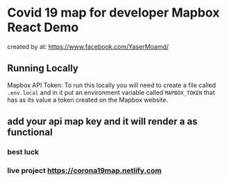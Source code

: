 # Covid 19 map for developer Mapbox React Demo 

created by at: https://www.facebook.com/YaserMoamd/

## Running Locally

Mapbox API Token: To run this locally you will need to create a file called `.env.local` and in it put an environment variable called `MAPBOX_TOKEN` that has as its value a token created on the Mapbox website.

## add your api map key and it will render a as functional

### best luck

### live project https://corona19map.netlify.com

